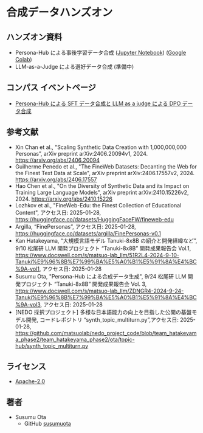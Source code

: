 # 合成データハンズオン

## ハンズオン資料

- Persona-Hub による事後学習データ合成 ([Jupyter Notebook](notebooks/synth_persona.ipynb)) ([Google Colab](https://colab.research.google.com/drive/1_bz6DTiuikxI1sAo5BqnxHGjhFnvpLk7?usp=sharing))
- LLM-as-a-Judge による選好データ合成 (準備中)

## コンパス イベントページ

- [Persona-Hub による SFT データ合成と LLM as a judge による DPO データ合成](https://matsuolab-community.connpass.com/event/343298/)

## 参考文献

- Xin Chan et al., "Scaling Synthetic Data Creation with 1,000,000,000 Personas”, arXiv preprint arXiv:2406.20094v1, 2024. https://arxiv.org/abs/2406.20094
- Guilherme Penedo et al., "The FineWeb Datasets: Decanting the Web for the Finest Text Data at Scale", arXiv preprint arXiv:2406.17557v2, 2024. https://arxiv.org/abs/2406.17557
- Hao Chen et al., "On the Diversity of Synthetic Data and its Impact on Training Large Language Models", arXiv preprint arXiv:2410.15226v2, 2024. https://arxiv.org/abs/2410.15226
- Lozhkov et al., "FineWeb-Edu: the Finest Collection of Educational Content", アクセス日: 2025-01-28, https://huggingface.co/datasets/HuggingFaceFW/fineweb-edu
- Argilla, “FinePersonas”, アクセス日: 2025-01-28, https://huggingface.co/datasets/argilla/FinePersonas-v0.1
- Kan Hatakeyama, “大規模言語モデル Tanuki-8x8B の紹介と開発経緯など”, 9/10 松尾研 LLM 開発プロジェクト “Tanuki-8x8B” 開発成果報告会 Vol.1, https://www.docswell.com/s/matsuo-lab_llm/51R2L4-2024-9-10-Tanuki%E9%96%8B%E7%99%BA%E5%A0%B1%E5%91%8A%E4%BC%9A-vol1, アクセス日: 2025-01-28
- Susumu Ota, "Persona-Hub による合成データ生成", 9/24 松尾研 LLM 開発プロジェクト “Tanuki-8x8B” 開発成果報告会 Vol. 3, https://www.docswell.com/s/matsuo-lab_llm/ZDNGR4-2024-9-24-Tanuki%E9%96%8B%E7%99%BA%E5%A0%B1%E5%91%8A%E4%BC%9A-vol3, アクセス日: 2025-01-28
- [NEDO 採択プロジェクト] 多様な日本語能力の向上を目指した公開の基盤モデル開発, コードレポジトリ “synth_topic_multiturn.py”,アクセス日: 2025-01-28, https://github.com/matsuolab/nedo_project_code/blob/team_hatakeyama_phase2/team_hatakeyama_phase2/ota/topic-hub/synth_topic_multiturn.py

## ライセンス

- [Apache-2.0](LICENSE)

## 著者

- Susumu Ota
  - GitHub [susumuota](https://github.com/susumuota)
